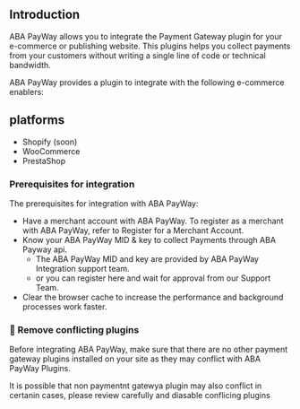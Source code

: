 ## Introduction

ABA PayWay allows you to integrate the Payment Gateway plugin for your e-commerce or publishing website.
This plugins helps you collect payments from your customers without writing a single line of code or technical bandwidth.

ABA PayWay provides a plugin to integrate with the following e-commerce enablers:

## platforms

- Shopify (soon)
- WooCommerce
- PrestaShop

### Prerequisites for integration

The prerequisites for integration with ABA PayWay:

- Have a merchant account with ABA PayWay. To register as a merchant with ABA PayWay, refer to Register for a Merchant Account.
- Know your ABA PayWay  MID & key to collect Payments through ABA Payway api.
  - The ABA PayWay MID and key are provided  by ABA PayWay Integration support team.
  - or you can register here and wait  for approval from our Support Team.
- Clear the browser cache to increase the performance and background processes work faster.

### 🚧 Remove conflicting plugins

Before integrating ABA PayWay, make sure that there are no other payment gateway plugins installed on your site as they may conflict with ABA PayWay Plugins.

It is possible that non paymentnt gatewya plugin may also conflict in certanin cases, please review carefully and diasable conflicing plugins
